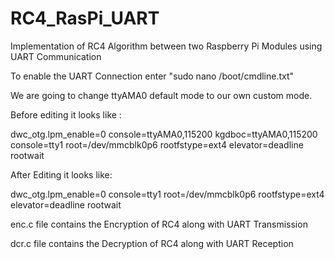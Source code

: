 RC4_RasPi_UART
==============

Implementation of RC4 Algorithm between two Raspberry Pi Modules using UART Communication

To enable the UART Connection enter "sudo nano /boot/cmdline.txt"

We are going to change ttyAMA0 default mode to our own custom mode.

Before editing it looks like :

dwc_otg.lpm_enable=0 console=ttyAMA0,115200 kgdboc=ttyAMA0,115200 console=tty1 root=/dev/mmcblk0p6 rootfstype=ext4 elevator=deadline rootwait

After Editing it looks like:

dwc_otg.lpm_enable=0 console=tty1 root=/dev/mmcblk0p6 rootfstype=ext4 elevator=deadline rootwait

enc.c file contains the Encryption of RC4 along with UART Transmission

dcr.c file contains the Decryption of RC4 along with UART Reception
